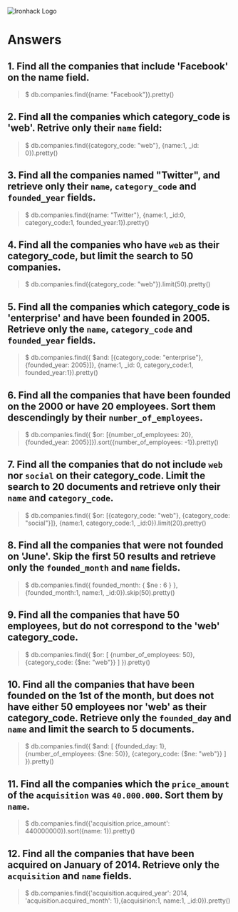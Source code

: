 ![Ironhack Logo](https://i.imgur.com/1QgrNNw.png)

# Answers

## 1. Find all the companies that include 'Facebook' on the **name** field.

  > $ db.companies.find({name: "Facebook"}).pretty()
 
 ## 2. Find all the companies which **category_code** is 'web'. Retrive only their `name` field:
  
  > $ db.companies.find({category_code: "web"}, {name:1, _id: 0}).pretty()

## 3. Find all the companies named "Twitter", and retrieve only their `name`, `category_code` and `founded_year` fields.

  > $ db.companies.find({name: "Twitter"}, {name:1, _id:0, category_code:1, founded_year:1}).pretty()

## 4. Find all the companies who have `web` as their **category_code**, but limit the search to 50 companies.

  > $ db.companies.find({category_code: "web"}).limit(50).pretty()

## 5. Find all the companies which **category_code** is 'enterprise' and have been founded in 2005. Retrieve only the `name`, `category_code` and `founded_year` fields.

  > $ db.companies.find({ $and: [{category_code: "enterprise"}, {founded_year: 2005}]}, {name:1, _id: 0, category_code:1, founded_year:1}).pretty()

## 6. Find all the companies that have been **founded** on the 2000 or have 20 **employees**. Sort them descendingly by their `number_of_employees`.

  > $ db.companies.find({ $or: [{number_of_employees: 20}, {founded_year: 2005}]}).sort({number_of_employees: -1}).pretty()

## 7. Find all the companies that do not include `web` nor `social` on their **category_code**. Limit the search to 20 documents and retrieve only their `name` and `category_code`.

  > $ db.companies.find({ $or: [{category_code: "web"}, {category_code: "social"}]}, {name:1, category_code:1, _id:0}).limit(20).pretty() 

## 8. Find all the companies that were not **founded** on 'June'. Skip the first 50 results and retrieve only the `founded_month` and `name` fields.

  > $ db.companies.find({ founded_month: { $ne : 6 } }, {founded_month:1, name:1, _id:0}).skip(50).pretty()

## 9. Find all the companies that have 50 employees, but do not correspond to the 'web' **category_code**. 

  > $ db.companies.find({ $or: [ {number_of_employees: 50}, {category_code: {$ne: "web"}} ] }).pretty()

## 10. Find all the companies that have been founded on the 1st of the month, but does not have either 50 employees nor 'web' as their **category_code**. Retrieve only the `founded_day` and `name` and limit the search to 5 documents.

  > $ db.companies.find({ $and: [ {founded_day: 1}, {number_of_employees: {$ne: 50}}, {category_code: {$ne: "web"}} ] }).pretty()

## 11. Find all the companies which the `price_amount` of the `acquisition` was **`40.000.000`**. Sort them by `name`.

  > $ db.companies.find({'acquisition.price_amount': 440000000}).sort({name: 1}).pretty()

## 12. Find all the companies that have been acquired on January of 2014. Retrieve only the `acquisition` and `name` fields.

  > $ db.companies.find({'acquisition.acquired_year': 2014, 'acquisition.acquired_month': 1},{acquisirion:1, name:1, _id:0}).pretty()